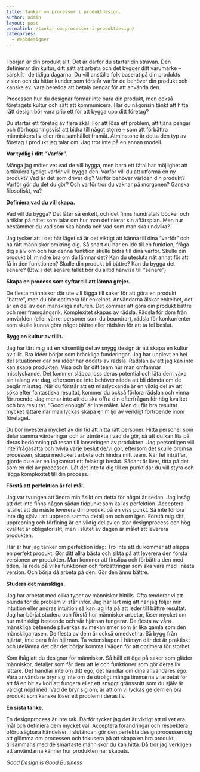 ```yaml
---
title: Tankar om processer i produktdesign.
author: admin
layout: post
permalink: /tankar-om-processer-i-produktdesign/
categories:
  - Webbdesigner
---
```

<img src="http://johniehjelm.me/wp-content/uploads/2012/12/tumblr_mfdg01rHoz1qi73s5o1_500-300x300.jpg" alt="" title="Design" class="alignright size-medium wp-image-1135" />

I början är din produkt allt. Det är därför du startar din strävan. Den definierar din kultur, ditt sätt att arbeta och det bygger ditt varumärke &#8211; särskilt i de tidiga dagarna. Du vill anställa folk baserat på din produkts vision och du hittar kunder som förstår varför de behöver din produkt och kanske ev. vara beredda att betala pengar för att använda den.

Processen hur du designar formar inte bara din produkt, men också företagets kultur och sätt att kommunicera. Har du någonsin tänkt att hitta rätt design bör vara prio ett för att bygga upp ditt företag?

Du startar ett företag av flera skäl: För att lösa ett problem, att tjäna pengar och (förhoppningsvis) att bidra till något större &#8211; som att förbättra människors liv eller röra samhället framåt. Åtminstone är detta den typ av företag / produkt jag talar om. Jag tror inte på en annan modell.

**Var tydlig i ditt &#8220;Varför&#8221;.**

Många jag möter vet vad de vill bygga, men bara ett fåtal har möjlighet att artikulera tydligt varför vill bygga den. Varför vill du att utforma en ny produkt? Vad är det som driver dig? Varför behöver världen din produkt? Varför gör du det du gör? Och varför tror du vaknar på morgonen? Ganska filosofiskt, va?

**Definiera vad du vill skapa.**

Vad vill du bygga? Det låter så enkelt, och det finns hundratals böcker och artiklar på nätet som talar om hur man definierar sin affärsplan. Men hur bestämmer du vad som ska hända och vad som man ska undvika?

Jag tycker att i det här läget så är det viktigt att känna till dina &#8220;varför&#8221; och ha rätt människor omkring dig. Så snart du har en idé till en funktion, fråga dig själv om och hur denna funktion skulle bidra till dina varför. Skulle din produkt bli mindre bra om du lämnar det? Kan du utesluta nåt annat för att få in den funktionen? Skulle din produkt bli bättre? Kan du bygga det senare? (Btw. i det senare fallet bör du alltid hänvisa till &#8220;senare&#8221;)

**Skapa en process som syftar till att lämna grejer.**

De flesta människor där ute vill lägga till saker för att göra en produkt &#8220;bättre&#8221;, men du bör optimera för enkelhet. Användarna älskar enkelhet, det är en del av den mänskliga naturen. Det kommer att göra din produkt bättre och mer framgångsrik. Komplexitet skapas av rädsla. Rädsla för dom från omvärlden (eller värre: personer som du beundrar), rädsla för konkurrenter som skulle kunna göra något bättre eller rädslan för att ta fel beslut.

**Bygg en kultur av tillit.**

Jag har lärt mig att en väsentlig del av snygg design är att skapa en kultur av tillit. Bra idéer börjar som bräckliga funderingar. Jag har upplevt en hel del situationer där bra idéer har dödats av rädsla. Rädslan av att jag kan inte kan skapa produkten. Visa och lär ditt team hur man omfamnar misslyckande. Det kommer släppa loss deras potential och låta dem växa sin talang var dag, eftersom de inte behöver rädda att bli dömda om de begår misstag. När du förstår att ett misslyckande är en viktig del av att söka efter fantastiska resultat, kommer du också förlora rädslan och vinna förtroende. Jag menar inte att du ska offra din efterfrågan för hög kvalitet och bra resultat. &#8220;Good enough&#8221; är inte målet. Men du får bra resultat mycket lättare när man lyckas skapa en miljö av verkligt förtroende inom företaget.

Du bör investera mycket av din tid att hitta rätt personer. Hitta personer som delar samma värderingar och är utmärkta i vad de gör, så att du kan lita på deras bedömning på resan till lanseringen av produkten. Jag personligen vill inte ifrågasätta och tvivla varje beslut de/vi gör, eftersom det skulle bromsa processen, skapa mediokert arbete och hindra mitt team. När fel inträffar, gjorde du eller en lagkamrat ett felaktigt beslut. Sådant är livet, titta på det som en del av processen. Låt det inte ta dig till en punkt där du vill styra och lägga komplexitet till din process.

**Förstå att perfektion är fel mål.**

Jag var tvungen att ändra min åsikt om detta för något år sedan. Jag insåg att det inte finns någon sådan tidpunkt som kallas perfektion. Acceptera istället att du måste leverera din produkt på en viss punkt. Så inte förlora inte dig själv i att upprepa samma detalj om och om igen. Förstå mig rätt, upprepning och förfining är en viktig del av en stor designprocess och hög kvalitet är obligatoriskt, men i slutet av dagen är målet att leverera produkten.

Här är hur jag tänker om perfektion idag: Tro inte att du kommer att släppa en perfekt produkt. Gör ditt allra bästa och sikta på att leverera den första versionen av produkten. Man kommer att finslipa och förbättra den med tiden. Ta reda på vilka funktioner och förbättringar som ska vara med i nästa version. Och börja då arbeta på den. Gör den ännu bättre.

**Studera det mänskliga.**

Jag har arbetat med olika typer av människor hittills. Ofta tenderar vi att blunda för de problem vi står inför. Jag har lärt mig att när jag följer min intuition eller andras intuition så kan jag lita på att leder till bättre resultat. Jag har börjat studera och förstå hur människor arbetar, läser mycket om hur mänskligt beteende och vår hjärnan fungerar. De flesta av våra mänskliga beteende påverkas av mekanismer som är lika gamla som den mänskliga rasen. De flesta av dem är också omedvetna. Så bygg från hjärtat, inte bara från hjärnan. Ta vetenskapen i hänsyn där det är praktiskt och utelämna det där det börjar komma i vägen för att optimera för storhet.

Kom ihåg att du designar för människor. Så håll ett öga på saker som gläder människor, detaljer som får dem att le och funktioner som gör deras liv lättare. Det handlar inte om ditt ego, det handlar om dina användares ego. Våra användare bryr sig inte om de otroligt många timmarna vi arbetat för att få en bit av kod att fungera eller ett snyggt gränssnitt som du själv är väldigt nöjd med. Vad de bryr sig om, är att om vi lyckas ge dem en bra produkt som kanske löser ett problem i deras liv.

**En sista tanke.**

En designprocess är inte rak. Därför tycker jag det är viktigt att ni vet era mål och definiera dem mycket väl. Acceptera förändringar och respektera oförutsägbara händelser. I slutändan gör den perfekta designprocessen dig att glömma om processen och fokusera på att skapa en bra produkt, tillsammans med de smartaste människor du kan hitta. Då tror jag verkligen att användarna känner hur produkten har skapats.

*Good Design is Good Business*